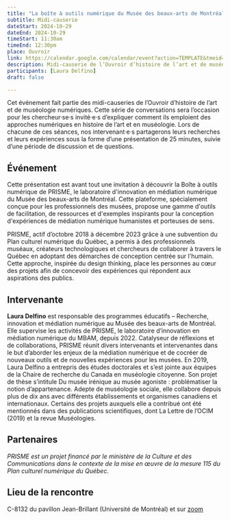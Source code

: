 ```yaml
---
title: "La boîte à outils numérique du Musée des beaux-arts de Montréal"
subtitle: Midi-causerie
dateStart: 2024-10-29
dateEnd: 2024-10-29
timeStart: 11:30am
timeEnd: 12:30pm
place: Ouvroir
link: https://calendar.google.com/calendar/event?action=TEMPLATE&tmeid=NGRhaHVsY3F2am9yY3BibnFqN3VtOGhuYXEgbGFib3V2cm9pckBt&tmsrc=labouvroir%40gmail.com
description: Midi-causerie de l’Ouvroir d’histoire de l’art et de muséologie numériques le mardi 29 octobre 2024, de 11h30 à 12h30, au C-8132 du pavillon Jean-Brillant (Université de Montréal).
participants: [Laura Delfino]
draft: false

---
```


Cet événement fait partie des midi-causeries de l’Ouvroir d’histoire de l’art et de muséologie numériques. Cette série de conversations sera l’occasion pour les chercheur·se·s invité·e·s d’expliquer comment ils emploient des approches numériques en histoire de l’art et en muséologie. Lors de chacune de ces séances, nos intervenant·e·s partagerons leurs recherches et leurs expériences sous la forme d’une présentation de 25 minutes, suivie d’une période de discussion et de questions.

## Événement

Cette présentation est avant tout une invitation à découvrir la Boîte à outils numérique de PRISME, le laboratoire d'innovation en médiation numérique du Musée des  beaux-arts de Montréal. Cette plateforme, spécialement conçue pour les  professionnels des musées, propose une gamme d'outils de facilitation,  de ressources et d'exemples inspirants pour la conception d'expériences  de médiation numérique humanistes et porteuses de sens.

PRISME, actif d’octobre 2018 à décembre 2023 grâce à une subvention du Plan culturel numérique du Québec, a permis à des professionnels muséaux,  créateurs technologiques et chercheurs de collaborer à travers le Québec en adoptant des démarches de conception centrée sur l'humain. Cette  approche, inspirée du design thinking, place les personnes au cœur des  projets afin de concevoir des expériences qui répondent aux aspirations  des publics.

## Intervenante

**Laura Delfino** est responsable des programmes éducatifs – Recherche,  innovation et médiation numérique au Musée des beaux-arts de Montréal.  Elle supervise les activités de PRISME, le laboratoire d’innovation en  médiation numérique du MBAM, depuis 2022. Catalyseur de réflexions et de collaborations, PRISME réunit divers intervenants et intervenantes dans le but d’aborder les enjeux de la médiation numérique et de cocréer de  nouveaux outils et de nouvelles expériences pour les musées. En 2019,  Laura Delfino a entrepris des études doctorales et s’est jointe aux  équipes de la Chaire de recherche du Canada en muséologie citoyenne. Son projet de thèse s’intitule Du musée irénique au musée agoniste : problématiser la notion d’appartenance. Adepte de muséologie sociale, elle collabore depuis plus de dix ans  avec différents établissements et organismes canadiens et  internationaux. Certains des projets auxquels elle a contribué ont été  mentionnés dans des publications scientifiques, dont La Lettre de l’OCIM (2019) et la revue Muséologies.

## Partenaires

*PRISME est un projet financé par le ministère de la Culture et des Communications dans le contexte de la mise en œuvre de la mesure 115 du Plan culturel numérique du Québec.*

## Lieu de la rencontre 

C-8132 du pavillon Jean-Brillant (Université de Montréal) et sur [zoom](https://umontreal.zoom.us/j/82480661654?pwd=cUlzb09hZ3lkd2UvcmpPbTdmQkZBQT09)
